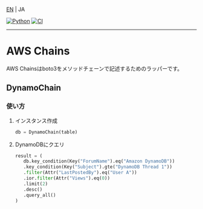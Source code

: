 
[EN](./README.md) | JA

[![Python](https://img.shields.io/badge/Python-3.9-blue?logo=python)](https://hub.docker.com/layers/library/python/3.9/images/sha256-c65dadac8789fed40962578392e99a0528dcb868442c75d144e68ba858984837?context=explore)
[![CI](https://github.com/44103/awschain/actions/workflows/main.yml/badge.svg)](https://github.com/44103/awschain/actions/workflows/main.yml)

-----

# AWS Chains
AWS Chainsはboto3をメソッドチェーンで記述するためのラッパーです。

## DynamoChain
### 使い方
1. インスタンス作成
   ```python
   db = DynamoChain(table)
   ```
1. DynamoDBにクエリ
   ```python
   result = (
      db.key_condition(Key("ForumName").eq("Amazon DynamoDB"))
      .key_condition(Key("Subject").gte("DynamoDB Thread 1"))
      .filter(Attr("LastPostedBy").eq("User A"))
      .ior.filter(Attr("Views").eq(0))
      .limit(2)
      .desc()
      .query_all()
   )
   ```
